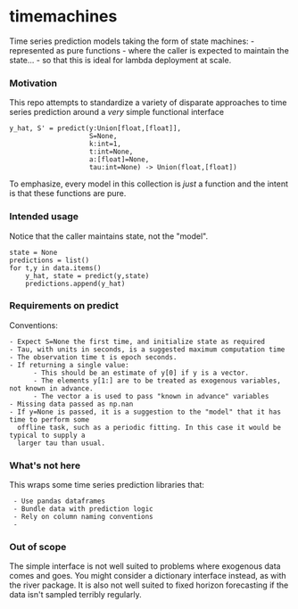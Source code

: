 # timemachines
Time series prediction models taking the form of state machines:
    - represented as pure functions
    - where the caller is expected to maintain the state...
    - so that this is ideal for lambda deployment at scale.  

### Motivation
This repo attempts to standardize a variety of disparate approaches to time series prediction around a *very* simple functional interface

    y_hat, S' = predict(y:Union[float,[float]],
                        S=None, 
                        k:int=1,
                        t:int=None,
                        a:[float]=None,
                        tau:int=None) -> Union(float,[float])  
    
To emphasize, every model in this collection is *just* a function and the intent is that these functions are pure. 

### Intended usage
Notice that the caller maintains state, not the "model".

    state = None
    predictions = list()
    for t,y in data.items()
        y_hat, state = predict(y,state)
        predictions.append(y_hat)
    
### Requirements on predict
Conventions:

    - Expect S=None the first time, and initialize state as required
    - Tau, with units in seconds, is a suggested maximum computation time
    - The observation time t is epoch seconds. 
    - If returning a single value:
          - This should be an estimate of y[0] if y is a vector. 
          - The elements y[1:] are to be treated as exogenous variables, not known in advance. 
          - The vector a is used to pass "known in advance" variables
    - Missing data passed as np.nan
    - If y=None is passed, it is a suggestion to the "model" that it has time to perform some
      offline task, such as a periodic fitting. In this case it would be typical to supply a
      larger tau than usual. 
   

### What's not here
This wraps some time series prediction libraries that:

     - Use pandas dataframes
     - Bundle data with prediction logic
     - Rely on column naming conventions 
     - 

### Out of scope
The simple interface is not well suited to problems where exogenous data comes and goes. You might consider a dictionary interface instead, as with the river package. It is also not well suited to fixed horizon forecasting if the data isn't sampled terribly regularly. 

